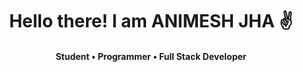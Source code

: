  <h1 align="center"> Hello there! I am ANIMESH JHA ✌️</h1>
 <h4 align="center">  Student • Programmer • Full Stack  Developer  </h4>
 
